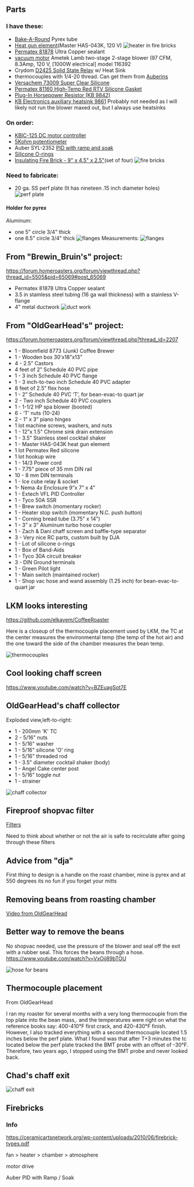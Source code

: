 
## Parts

### I have these:
 - [Bake-A-Round](http://www.pyrexlove.com/pyrex-bake-a-round/glassware/) Pyrex tube 
 - [Heat gun element](https://www.zoro.com/i/G0394895/)(Master HAS-043K, 120 V)
 ![heater in fire bricks](images/firebricks-with-heater.gif)
 - [Permatex 81878](https://www.zoro.com/i/G2802633/) Ultra Copper sealant
 - [vacuum motor](https://www.zoro.com/i/G0986632/)
    Ametek Lamb two-stage 2-stage blower (97 CFM, 8.3Amp, 120 V, [1000W electrical] model 116392
 - Crydom [D2425 Solid State Relay](https://www.hbcontrols.com/product-page/d2425) w/ Heat Sink
 - thermocouples with 1/4-20 thread.  Can get them from [Auberins](https://www.auberins.com/index.php?main_page=index&cPath=3)
 - [Versachem 73009 Super Clear Silicone](https://www.amazon.com/dp/B0002JN5I8/ref=cm_sw_em_r_mt_dp_U_bztwEbQMZ44DX)
 - [Permatex 81160 High-Temp Red RTV Silicone Gasket](https://www.amazon.com/dp/B0002UEN1A/ref=cm_sw_em_r_mt_dp_U_eztwEbTB3FWX0)
 - [Plug-In Horsepower Resistor (KB 9842)](https://www.amazon.com/dp/B007YA2SJ0/ref=cm_sw_em_r_mt_dp_U_hztwEbJN1BJ7B)
 - [KB Electronics auxiliary heatsink 9861](https://acim.nidec.com/drives/kbelectronics/-/media/kbelectronics/documents/dc-drives/data-sheets/9861.ashx?la=en)
    Probably not needed as I will likely not run the blower maxed out,
but I always use heatsinks


### On order:
 - [KBIC-125 DC motor controller](https://acim.nidec.com/drives/kbelectronics/-/media/kbelectronics/documents/dc-drives/data-sheets/kbic-0719.ashx?la=en)
 - [5Kohm potentiometer](https://www.amazon.com/dp/B07DHG6SYS/ref=cm_sw_em_r_mt_dp_U_0wtwEb4S71QP0)
 - Auber SYL-2352 [PID with ramp and soak](https://www.auberins.com/images/Manual/SYL-2352P%20Manual.pdf)
 - [Silicone O-rings](https://www.amazon.com/dp/B000FN0Z98/ref=cm_sw_em_r_mt_dp_U_nstwEbZ1QKNF5)
 - [Insulating Fire Brick - 9" x 4.5" x 2.5"](https://www.amazon.com/dp/B07XVSCNZV/ref=cm_sw_em_r_mt_dp_U_2ZtwEbMGV0W62)(set of four)
    ![fire bricks](images/firebricks.gif)

### Need to fabricate:
 - 20 ga. SS perf plate (It has nineteen .15 inch diameter holes)
 ![perf plate](images/perf_plate.jpg)
#### Holder for pyrex

Aluminum:
 - one 5" circle 3/4" thick
 - one 6.5" circle 3/4" thick
 ![flanges](images/bake-a-round-flanges.jpg)
Measurements:
 ![flanges](images/jims_adapter_ring_copy.jpg)

## From "Brewin_Bruin's" project:
https://forum.homeroasters.org/forum/viewthread.php?thread_id=5505&pid=65069#post_65069

 - Permatex 81878 Ultra Copper sealant
 - 3.5 in stainless steel tubing (16 ga wall thickness) with a stainless V-flange
 - 4" metal ductwork
 ![duct work](images/duct-work.gif)
 
## From "OldGearHead's" project:
https://forum.homeroasters.org/forum/viewthread.php?thread_id=2207
+ 1 - Bloomfield 8773 (Junk) Coffee Brewer
+ 1 - Wooden box 30’x18”x13”
+ 4 - 2.5” Castors
+ 4 feet of 2” Schedule 40 PVC pipe
+ 1 - 3 inch Schedule 40 PVC flange
+ 1 - 3 inch-to-two inch Schedule 40 PVC adapter
+ 8 feet of 2.5” flex hose
+ 1 - 2” Schedule 40 PVC ‘T’, for bean-evac-to quart jar
+ 2 - Two inch Schedule 40 PVC couplers
+ 1 - 1-1/2 HP spa blower (booted)
+ 6 - ‘T’ nuts (10-24)
+ 2 - 1” x 3” piano hinges
+ 1 lot machine screws, washers, and nuts
+ 1 - 12”x 1.5” Chrome sink drain extension
+ 1 - 3.5” Stainless steel cocktail shaker
+ 1 - Master HAS-043K heat gun element
+ 1 lot Permatex Red silicone
+ 1 lot hookup wire
+ 1 - 14/3 Power cord
+ 1 - 7.75” piece of 35 mm DIN rail
+ 10 - 8 mm DIN terminals
+ 1 - Ice cube relay & socket
+ 1- Nema 4x Enclosure 9”x 7” x 4”
+ 1 - Extech VFL PID Controller
+ 1 - Tyco 50A SSR
+ 1 - Brew switch (momentary rocker)
+ 1 - Heater stop switch (momentary N.C. push button)
+ 1 - Corning bread tube (3.75” x 14”)
+ 1 - 3” x 3” Aluminum turbo hose coupler
+ 1 - Zach & Dani chaff screen and baffle-type separator
+ 3 - Very nice RC parts, custom built by DJA
+ 1 - Lot of silicone o-rings
+ 1 - Box of Band-Aids
+ 1 - Tyco 30A circuit breaker
+ 3 - DIN Ground terminals
+ 1 - Green Pilot light
+ 1 - Main switch (maintained rocker)
+ 1 - Shop vac hose and wand assembly (1.25 inch) for bean-evac-to-quart jar
 
## LKM looks interesting
https://github.com/elkayem/CoffeeRoaster

Here is a closeup of the thermocouple placement used by LKM, 
the TC at the center measures the environmental temp (the 
temp of the hot air) and the one toward the side of the chamber 
measures the bean temp.

![thermocouples](images/Dual-thermocouples.jpg)

## Cool looking chaff screen
https://www.youtube.com/watch?v=BZEuagSot7E

## OldGearHead's chaff collector

Exploded view,left-to-right:
 - 1 - 200mm 'K' TC
 - 2 - 5/16" nuts
 - 1 - 5/16" washer
 - 1 - 5/16" silicone 'O' ring
 - 1 - 5/16" threaded rod
 - 1 - 3.5" diameter cocktail shaker (body)
 - 1 - Angel Cake center post
 - 1 - 5/16" toggle nut
 - 1 - strainer

![chaff collector](images/chaffcollecter.jpg)

## Fireproof shopvac filter
[Filters](https://www.amazon.com/dp/B083W6564Q/ref=cm_sw_em_r_mt_dp_U_UTFvEbEZHSGZH)

Need to think about whether or not the air is safe to 
recirculate after going through these filters

## Advice from "dja"
First thing to design is a handle on the roast chamber, 
mine is pyrex and at 550 degrees its no fun if you forget 
your mitts

## Removing beans from roasting chamber
[Video from OldGearHead](https://www.youtube.com/watch?v=uDQoVGO9Ac4)

## Better way to remove the beans
No shopvac needed, use the pressure of the blower and 
seal off the exit with a rubber seal.  This forces the 
beans through a hose.
https://www.youtube.com/watch?v=VxOij89bTOU

![hose for beans](images/hose-for-beans.png)

## Thermocouple placement

From OldGearHead

I ran my roaster for several months with a very long 
thermocouple from the top plate into the bean mass,. 
and the temperatures were right on what the reference 
books say: 400-410°F first crack, and 420-430°F finish. 
However, I also tracked everything with a second thermocouple 
located 1.5 inches below the perf plate. What I found 
was that after T+3 minutes the tc located below the perf 
plate tracked the BMT probe with an offset of -30°F. 
Therefore, two years ago, I stopped using the BMT probe 
and never looked back.


## Chad's chaff exit
![chaff exit](images/CHAFF.jpg)

## Firebricks

### Info
https://ceramicartsnetwork.org/wp-content/uploads/2010/06/firebrick-types.pdf

fan > heater > chamber > atmosphere

motor drive

Auber PID with Ramp / Soak
